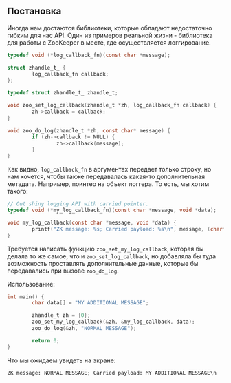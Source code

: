 ## Постановка

Иногда нам достаются библиотеки, которые обладают недостаточно гибким для нас API. Один из примеров реальной жизни - библиотека для работы с ZooKeeper в месте, где осуществляется логгирование.

```c
typedef void (*log_callback_fn)(const char *message);

struct zhandle_t_ {
        log_callback_fn callback;
};

typedef struct zhandle_t_ zhandle_t;

void zoo_set_log_callback(zhandle_t *zh, log_callback_fn callback) {
        zh->callback = callback;
}

void zoo_do_log(zhandle_t *zh, const char* message) {
        if (zh->callback != NULL) {
                zh->callback(message);
        }
}
```

Как видно, `log_callback_fn` в аргументах передает только строку, но нам хочется, чтобы также передавалась какая-то дополнительная метадата. Например, поинтер на объект логгера.
То есть, мы хотим такого:

```c
// Out shiny logging API with carried pointer.
typedef void (*my_log_callback_fn)(const char *message, void *data);

void my_log_callback(const char *message, void *data) {
        printf("ZK message: %s; Carried payload: %s\n", message, (char*)data);
}
```

Требуется написать функцию `zoo_set_my_log_callback`, которая бы делала то же самое, что и `zoo_set_log_callback`, но добавляла бы туда возможность проставлять дополнительные данные, которые бы передавались при вызове `zoo_do_log`.

Использование:

```c
int main() {
        char data[] = "MY ADDITIONAL MESSAGE";

        zhandle_t zh = {0};
        zoo_set_my_log_callback(&zh, &my_log_callback, data);
        zoo_do_log(&zh, "NORMAL MESSAGE");

        return 0;
}
```

Что мы ожидаем увидеть на экране:
```
ZK message: NORMAL MESSAGE; Carried payload: MY ADDITIONAL MESSAGE\n
```